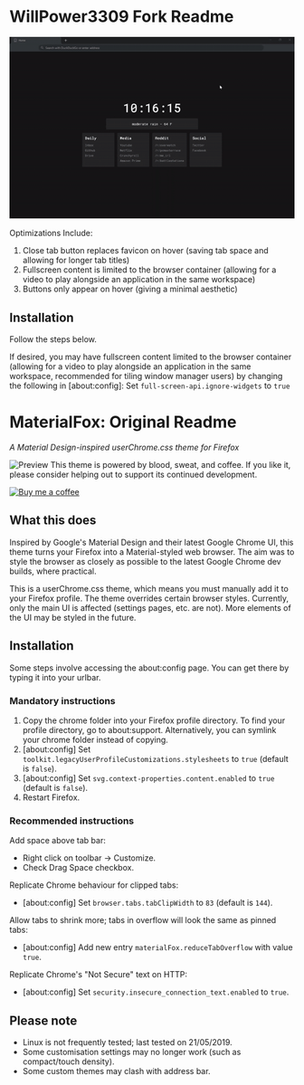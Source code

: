 # WillPower3309 Fork Readme

![](minimalMaterialFoxDemo.gif)

Optimizations Include:
1. Close tab button replaces favicon on hover (saving tab space and allowing for longer tab titles)
2. Fullscreen content is limited to the browser container (allowing for a video to play alongside an application in the same workspace)
3. Buttons only appear on hover (giving a minimal aesthetic)

## Installation
Follow the steps below.

If desired, you may have fullscreen content limited to the browser container (allowing for a video to play alongside an application in the same workspace, recommended for tiling window manager users) by changing the following in [about:config]:
Set ```full-screen-api.ignore-widgets``` to ```true```

# MaterialFox: Original Readme
*A Material Design-inspired userChrome.css theme for Firefox*

![Preview](https://user-images.githubusercontent.com/5405629/45172944-21d91900-b24a-11e8-8bc5-03814121b0de.png)
This theme is powered by blood, sweat, and coffee. If you like it, please consider helping out to support its continued development.

[![Buy me a coffee](https://svgshare.com/i/8Yd.svg)](https://www.buymeacoffee.com/n4ho5QX2l)

## What this does
Inspired by Google's Material Design and their latest Google Chrome UI, this theme turns your Firefox into a Material-styled web browser. The aim was to style the browser as closely as possible to the latest Google Chrome dev builds, where practical.

This is a userChrome.css theme, which means you must manually add it to your Firefox profile. The theme overrides certain browser styles. Currently, only the main UI is affected (settings pages, etc. are not). More elements of the UI may be styled in the future.

## Installation
Some steps involve accessing the about:config page. You can get there by typing it into your urlbar.

### Mandatory instructions
1. Copy the chrome folder into your Firefox profile directory. To find your profile directory, go to about:support. Alternatively, you can symlink your chrome folder instead of copying.
2. [about:config] Set ```toolkit.legacyUserProfileCustomizations.stylesheets``` to ```true``` (default is ```false```).
3. [about:config] Set ```svg.context-properties.content.enabled``` to ```true``` (default is ```false```).
4. Restart Firefox.

### Recommended instructions
Add space above tab bar:
* Right click on toolbar -> Customize.
* Check Drag Space checkbox.

Replicate Chrome behaviour for clipped tabs:
* [about:config] Set ```browser.tabs.tabClipWidth``` to ```83``` (default is ```144```).

Allow tabs to shrink more; tabs in overflow will look the same as pinned tabs:
* [about:config] Add new entry ```materialFox.reduceTabOverflow``` with value ```true```.

Replicate Chrome's "Not Secure" text on HTTP:
* [about:config] Set ```security.insecure_connection_text.enabled``` to ```true```.

## Please note
* Linux is not frequently tested; last tested on 21/05/2019.
* Some customisation settings may no longer work (such as compact/touch density).
* Some custom themes may clash with address bar.
